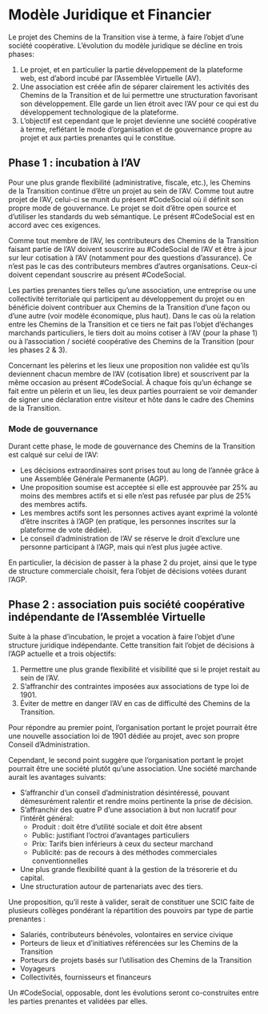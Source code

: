 # Modèle Juridique et Financier
Le projet des Chemins de la Transition vise à terme, à faire l’objet d’une société coopérative. L’évolution du modèle juridique se décline en trois phases:
1. Le projet, et en particulier la partie développement de la plateforme web, est d’abord incubé par l’Assemblée Virtuelle (AV).
2. Une association est créée afin de séparer clairement les activités des Chemins de la Transition et de lui permettre une structuration favorisant son développement. Elle garde un lien étroit avec l’AV pour ce qui est du développement technologique de la plateforme. 
3. L’objectif est cependant que le projet devienne une société coopérative à terme, reflétant le mode d’organisation et de gouvernance propre au projet et aux parties prenantes qui le constitue.
## Phase 1 : incubation à l’AV
Pour une plus grande flexibilité (administrative, fiscale, etc.), les Chemins de la Transition continue d’être un projet au sein de l’AV. Comme tout autre projet de l’AV, celui-ci se munit du présent #CodeSocial où il définit son propre mode de gouvernance. Le projet se doit d’être open source et d’utiliser les standards du web sémantique. Le présent #CodeSocial  est en accord avec ces exigences.

Comme tout membre de l’AV, les contributeurs des Chemins de la Transition faisant partie de l’AV doivent souscrire au #CodeSocial de l’AV et être à jour sur leur cotisation à l’AV (notamment pour des questions d’assurance). Ce n’est pas le cas des contributeurs membres d’autres organisations. Ceux-ci doivent cependant souscrire au présent #CodeSocial.

Les parties prenantes tiers telles qu’une association, une entreprise ou une collectivité territoriale qui participent au développement du projet ou en bénéficie doivent contribuer aux Chemins de la Transition d’une façon ou d’une autre (voir modèle économique, plus haut). Dans le cas où la relation entre les Chemins de la Transition et ce tiers ne fait pas l’objet d’échanges marchands particuliers, le tiers doit au moins cotiser à l’AV (pour la phase 1) ou à l’association / société coopérative des Chemins de la Transition (pour les phases 2 & 3).

Concernant les pèlerins et les lieux une proposition non validée est qu’ils deviennent chacun membre de l’AV (cotisation libre) et souscrivent par la même occasion au présent #CodeSocial. À chaque fois qu’un échange se fait entre un pèlerin et un lieu, les deux parties pourraient se voir demander de signer une déclaration entre visiteur et hôte dans le cadre des Chemins de la Transition.
### Mode de gouvernance
Durant cette phase, le mode de gouvernance des Chemins de la Transition est calqué sur celui de l’AV:
- Les décisions extraordinaires sont prises tout au long de l’année grâce à une Assemblée Générale Permanente (AGP).
- Une proposition soumise est acceptée si elle est approuvée par 25% au moins des membres actifs et si elle n’est pas refusée par plus de 25% des membres actifs.
- Les membres actifs sont les personnes actives ayant exprimé la volonté d’être inscrites à l’AGP (en pratique, les personnes inscrites sur la plateforme de vote dédiée).
- Le conseil d’administration de l’AV se réserve le droit d’exclure une personne participant à l’AGP, mais qui n’est plus jugée active.

En particulier, la décision de passer à la phase 2 du projet, ainsi que le type de structure commerciale choisit, fera l’objet de décisions votées durant l’AGP.
## Phase 2 : association puis société coopérative indépendante de l’Assemblée Virtuelle
Suite à la phase d’incubation, le projet a vocation à faire l’objet d’une structure juridique indépendante. Cette transition fait l’objet de décisions à l’AGP actuelle et a trois objectifs:
1. Permettre une plus grande flexibilité et visibilité que si le projet restait au sein de l’AV.
2. S’affranchir des contraintes imposées aux associations de type loi de 1901.
3. Éviter de mettre en danger l’AV en cas de difficulté des Chemins de la Transition.

Pour répondre au premier point, l’organisation portant le projet pourrait être une nouvelle association loi de 1901 dédiée au projet, avec son propre Conseil d’Administration.

Cependant, le second point suggère que l’organisation portant le projet pourrait être une société plutôt qu’une association. Une société marchande aurait les avantages suivants:
- S’affranchir d’un conseil d’administration désintéressé, pouvant démesurément ralentir et rendre moins pertinente la prise de décision.
- S’affranchir des quatre P d’une association à but non lucratif pour l’intérêt général:
    - Produit : doit être d’utilité sociale et doit être absent
    - Public: justifiant l’octroi d’avantages particuliers
    - Prix: Tarifs bien inférieurs à ceux du secteur marchand
    - Publicité: pas de recours à des méthodes commerciales conventionnelles
- Une plus grande flexibilité quant à la gestion de la trésorerie et du capital.
- Une structuration autour de partenariats avec des tiers.

Une proposition, qu’il reste à valider, serait de constituer une SCIC faite de plusieurs collèges pondérant la répartition des pouvoirs par type de partie prenantes :

- Salariés, contributeurs bénévoles, volontaires en service civique
- Porteurs de lieux et d’initiatives référencées sur les Chemins de la Transition
- Porteurs de projets basés sur l’utilisation des Chemins de la Transition
- Voyageurs
- Collectivités, fournisseurs et financeurs

Un #CodeSocial, opposable, dont les évolutions seront co-construites entre les parties prenantes et validées par elles.
